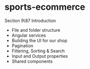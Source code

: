 # sports-ecommerce

Section 9\87 Introduction

- File and folder structure
- Angular services
- Building the UI for our shop
- Pagination
- Filtering, Sorting & Search
- Input and Output properties
- Shared components





